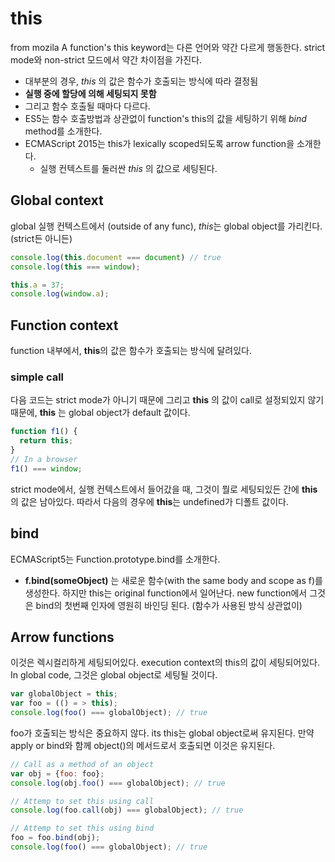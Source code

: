 # this
from mozila
A function's this keyword는 다른 언어와 약간 다르게 행동한다. strict mode와 non-strict 모드에서 약간 차이점을 가진다.
<br>
- 대부분의 경우, *this* 의 값은 함수가 호출되는 방식에 따라 결정됨
- **실행 중에 할당에 의해 세팅되지 못함**
- 그리고 함수 호출될 때마다 다르다.
- ES5는 함수 호출방법과 상관없이 function's this의 값을 세팅하기 위해 *bind* method를 소개한다.
- ECMAScript 2015는 this가 lexically scoped되도록 arrow function을 소개한다.
  - 실행 컨텍스트를 둘러싼 *this* 의 값으로 세팅된다.

## Global context
global 실행 컨텍스트에서 (outside of any func), *this*는 global object를 가리킨다. (strict든 아니든)

```javascript
console.log(this.document === document) // true
console.log(this === window);

this.a = 37;
console.log(window.a);
```

## Function context
function 내부에서, **this**의 값은 함수가 호출되는 방식에 달려있다.

### simple call
다음 코드는 strict mode가 아니기 때문에 그리고 **this** 의 값이 call로 설정되있지 않기 때문에, **this** 는 global object가 default 값이다.

```javascript
function f1() {
  return this;
}
// In a browser
f1() === window;
```

strict mode에서, 실행 컨텍스트에서 들어갔을 때, 그것이 뭘로 세팅되있든 간에 **this** 의 값은 남아있다. 따라서 다음의 경우에 **this**는 undefined가 디폴트 값이다.

## bind
ECMAScript5는 Function.prototype.bind를 소개한다.
- **f.bind(someObject)** 는 새로운 함수(with the same body and scope as f)를 생성한다. 하지만 this는 original function에서 일어난다. new function에서 그것은 bind의 첫번째 인자에 영원히 바인딩 된다. (함수가 사용된 방식 상관없이)

## Arrow functions

이것은 렉시컬리하게 세팅되어있다. execution context의 this의 값이 세팅되어있다. In global code, 그것은 global object로 세팅될 것이다.

```javascript
var globalObject = this;
var foo = (() = > this);
console.log(foo() === globalObject); // true
```

foo가 호출되는 방식은 중요하지 않다. its this는 global object로써 유지된다. 만약 apply or bind와 함께 object()의 메서드로서 호출되면 이것은 유지된다.

```javascript
// Call as a method of an object
var obj = {foo: foo};
console.log(obj.foo() === globalObject); // true

// Attemp to set this using call
console.log(foo.call(obj) === globalObject); // true

// Attemp to set this using bind
foo = foo.bind(obj);
console.log(foo() === globalObject); // true
```
